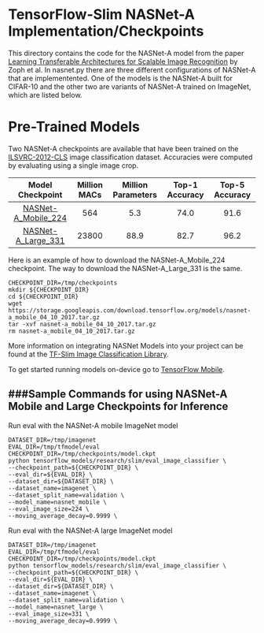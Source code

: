 # TensorFlow-Slim NASNet-A Implementation/Checkpoints
This directory contains the code for the NASNet-A model from the paper
[Learning Transferable Architectures for Scalable Image Recognition](https://arxiv.org/abs/1707.07012) by Zoph et al.
In nasnet.py there are three different configurations of NASNet-A that are implementented. One of the models is the NASNet-A built for CIFAR-10 and the
other two are variants of NASNet-A trained on ImageNet, which are listed below.

# Pre-Trained Models
Two NASNet-A checkpoints are available that have been trained on the
[ILSVRC-2012-CLS](http://www.image-net.org/challenges/LSVRC/2012/)
image classification dataset. Accuracies were computed by evaluating using a single image crop.

Model Checkpoint | Million MACs | Million Parameters | Top-1 Accuracy| Top-5 Accuracy |
:----:|:------------:|:----------:|:-------:|:-------:|
[NASNet-A_Mobile_224](https://storage.googleapis.com/download.tensorflow.org/models/nasnet-a_mobile_04_10_2017.tar.gz)|564|5.3|74.0|91.6|
[NASNet-A_Large_331](https://storage.googleapis.com/download.tensorflow.org/models/nasnet-a_large_04_10_2017.tar.gz)|23800|88.9|82.7|96.2|


Here is an example of how to download the NASNet-A_Mobile_224 checkpoint. The way to download the NASNet-A_Large_331 is the same.

```shell
CHECKPOINT_DIR=/tmp/checkpoints
mkdir ${CHECKPOINT_DIR}
cd ${CHECKPOINT_DIR}
wget https://storage.googleapis.com/download.tensorflow.org/models/nasnet-a_mobile_04_10_2017.tar.gz
tar -xvf nasnet-a_mobile_04_10_2017.tar.gz
rm nasnet-a_mobile_04_10_2017.tar.gz
```
More information on integrating NASNet Models into your project can be found at the [TF-Slim Image Classification Library](https://github.com/tensorflow/models/blob/master/research/slim/README.md).

To get started running models on-device go to [TensorFlow Mobile](https://www.tensorflow.org/mobile/).

###Sample Commands for using NASNet-A Mobile and Large Checkpoints for Inference
-------
Run eval with the NASNet-A mobile ImageNet model

```shell
DATASET_DIR=/tmp/imagenet
EVAL_DIR=/tmp/tfmodel/eval
CHECKPOINT_DIR=/tmp/checkpoints/model.ckpt
python tensorflow_models/research/slim/eval_image_classifier \
--checkpoint_path=${CHECKPOINT_DIR} \
--eval_dir=${EVAL_DIR} \
--dataset_dir=${DATASET_DIR} \
--dataset_name=imagenet \
--dataset_split_name=validation \
--model_name=nasnet_mobile \
--eval_image_size=224 \
--moving_average_decay=0.9999 \
```

Run eval with the NASNet-A large ImageNet model

```shell
DATASET_DIR=/tmp/imagenet
EVAL_DIR=/tmp/tfmodel/eval
CHECKPOINT_DIR=/tmp/checkpoints/model.ckpt
python tensorflow_models/research/slim/eval_image_classifier \
--checkpoint_path=${CHECKPOINT_DIR} \
--eval_dir=${EVAL_DIR} \
--dataset_dir=${DATASET_DIR} \
--dataset_name=imagenet \
--dataset_split_name=validation \
--model_name=nasnet_large \
--eval_image_size=331 \
--moving_average_decay=0.9999 \
```
